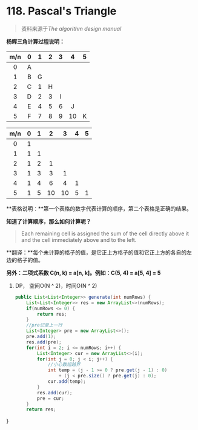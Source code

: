#  118. Pascal's Triangle

> 资料来源于*The algorithm design manual*

**杨辉三角计算过程说明：**

| m/n  |  0   |  1   |  2   |  3   |  4   |  5   |
| :--: | :--: | :--: | :--: | :--: | :--: | :--: |
|  0   |  A   |      |      |      |      |      |
|  1   |  B   |  G   |      |      |      |      |
|  2   |  C   |  1   |  H   |      |      |      |
|  3   |  D   |  2   |  3   |  I   |      |      |
|  4   |  E   |  4   |  5   |  6   |  J   |      |
|  5   |  F   |  7   |  8   |  9   |  10  |  K   |


| m/n  |  0   |  1   |  2   |  3   |  4   |  5   |
| :--: | :--: | :--: | :--: | :--: | :--: | :--: |
|  0   |  1   |      |      |      |      |      |
|  1   |  1   |  1   |      |      |      |      |
|  2   |  1   |  2   |  1   |      |      |      |
|  3   |  1   |  3   |  3   |  1   |      |      |
|  4   |  1   |  4   |  6   |  4   |  1   |      |
|  5   |  1   |  5   |  10  |  10  |  5   |  1   |
**表格说明：**第一个表格的数字代表计算的顺序，第二个表格是正确的结果。

**知道了计算顺序，那么如何计算呢？**

>  Each remaining cell is assigned the sum of the cell directly above it and the cell immediately above and to the left.

**翻译：**每个未计算的格子的值，是它正上方格子的值和它正上方的各自的左边的格子的值。

**另外：二项式系数 C(n, k) = a[n, k]。例如：C(5, 4) = a[5, 4] = 5**

1. DP， 空间O(N ^ 2)，时间O(N ^ 2)

   ```java
   public List<List<Integer>> generate(int numRows) {
       List<List<Integer>> res = new ArrayList<>(numRows);
       if(numRows <= 0) {
           return res;
       }
       //pre记录上一行
       List<Integer> pre = new ArrayList<>();
       pre.add(1);
       res.add(pre);
       for(int i = 2; i <= numRows; i++) {
           List<Integer> cur = new ArrayList<>(i);
           for(int j = 0; j < i; j++) {
               //小心数组越界
               int temp = (j - 1 >= 0 ? pre.get(j - 1) : 0)
                   + (j < pre.size() ? pre.get(j) : 0);
               cur.add(temp);
           }
           res.add(cur);
           pre = cur;
       }
       return res;
}
   ```
   
   